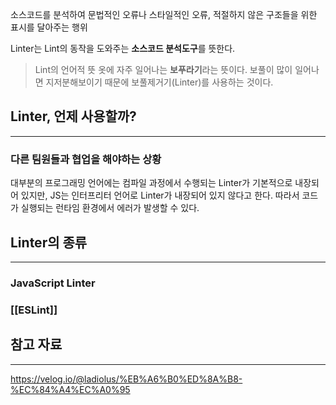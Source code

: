 소스코드를 분석하여 문법적인 오류나 스타일적인 오류, 적절하지 않은 구조들을 위한 표시를 달아주는 행위

Linter는 Lint의 동작을 도와주는 **소스코드 분석도구**를 뜻한다.

> Lint의 언어적 뜻
> 옷에 자주 일어나는 **보푸라기**라는 뜻이다.
> 보풀이 많이 일어나면 지저분해보이기 때문에 보풀제거기(Linter)를 사용하는 것이다.

## Linter, 언제 사용할까?
---
### 다른 팀원들과 협업을 해야하는 상황
대부분의 프로그래밍 언어에는 컴파일 과정에서 수행되는 Linter가 기본적으로 내장되어 있지만, JS는 인터프리터 언어로 Linter가 내장되어 있지 않다고 한다. 따라서 코드가 실행되는 런타임 환경에서 에러가 발생할 수 있다.

## Linter의 종류
---
### JavaScript Linter
### [[ESLint]]




## 참고 자료
---
https://velog.io/@ladiolus/%EB%A6%B0%ED%8A%B8-%EC%84%A4%EC%A0%95